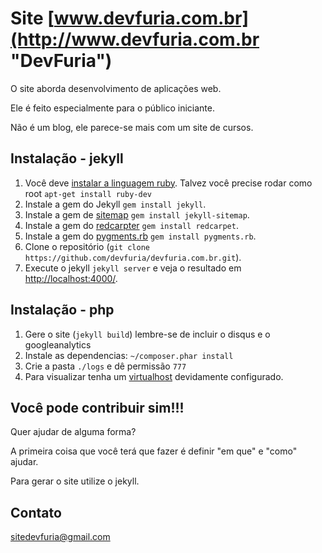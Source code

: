 # Site [www.devfuria.com.br](http://www.devfuria.com.br "DevFuria")

O site aborda desenvolvimento de aplicações web.

Ele é feito especialmente para o público iniciante.

Não é um blog, ele parece-se mais com um site de cursos.



## Instalação - jekyll

1. Você deve [instalar a linguagem ruby](http://www.devfuria.com.br/linux/instalando-ruby-on-rails/).
   Talvez você precise rodar como root `apt-get install ruby-dev`
2. Instale a gem do Jekyll `gem install jekyll`.
3. Instale a gem de [sitemap](https://rubygems.org/gems/jekyll-sitemap) `gem install jekyll-sitemap`.
4. Instale a gem do [redcarpter](https://rubygems.org/gems/redcarpet/) `gem install redcarpet`.
5. Instale a gem do [pygments.rb](https://rubygems.org/gems/pygments.rb/) `gem install pygments.rb`.
6. Clone o repositório (`git clone https://github.com/devfuria/devfuria.com.br.git`).
7. Execute o jekyll `jekyll server` e veja o resultado em [http://localhost:4000/](http://localhost:4000/).


## Instalação - php

1. Gere o site (`jekyll build`) lembre-se de incluir o disqus e o googleanalytics
2. Instale as dependencias: `~/composer.phar install`
6. Crie a pasta `./logs` e dê permissão `777`
7. Para visualizar tenha um [virtualhost](http://devfuria.com.br/misc/apache-virtual-host) devidamente configurado.


## Você pode contribuir sim!!!

Quer ajudar de alguma forma?

A primeira coisa que você terá que fazer é definir "em que" e "como" ajudar.

Para gerar o site utilize o jekyll.


## Contato

sitedevfuria@gmail.com
